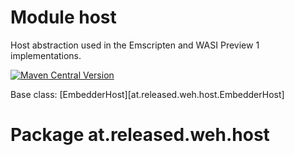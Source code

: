 # Module host

Host abstraction used in the Emscripten and WASI Preview 1 implementations.

[<img alt="Maven Central Version" src="https://img.shields.io/maven-central/v/at.released.weh/host?style=flat-square">](https://central.sonatype.com/artifact/at.released.weh/host/overview)

Base class: [EmbedderHost][at.released.weh.host.EmbedderHost]

# Package at.released.weh.host
